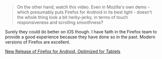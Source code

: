 > On the other hand, watch this video. Even in Mozilla's own demo - which presumably puts Firefox for Android in its best light - doesn't the whole thing look a bit herky-jerky, in terms of touch responsiveness and scrolling smoothness?

Surely they could do better on iOS though. I have faith in the Firefox
team to provide a good experience because they have done so in the
past. Modern versions of Firefox are excellent.

[New Release of Firefox for Android, Optimized for Tablets](http://blog.mozilla.com/blog/2011/12/20/new-firefox-for-android-experience-optimized-for-tablets/)
